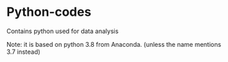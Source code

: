 # Python-codes
Contains python used for data analysis 

Note: it is based on python 3.8 from Anaconda. (unless the name mentions 3.7 instead)
